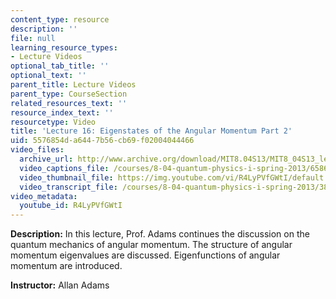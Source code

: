 ```yaml
---
content_type: resource
description: ''
file: null
learning_resource_types:
- Lecture Videos
optional_tab_title: ''
optional_text: ''
parent_title: Lecture Videos
parent_type: CourseSection
related_resources_text: ''
resource_index_text: ''
resourcetype: Video
title: 'Lecture 16: Eigenstates of the Angular Momentum Part 2'
uid: 5576854d-a644-7b56-cb69-f02004044466
video_files:
  archive_url: http://www.archive.org/download/MIT8.04S13/MIT8_04S13_lec16_300k.mp4
  video_captions_file: /courses/8-04-quantum-physics-i-spring-2013/65868f14d8925251bf7ced68dc3786ab_R4LyPVfGWtI.vtt
  video_thumbnail_file: https://img.youtube.com/vi/R4LyPVfGWtI/default.jpg
  video_transcript_file: /courses/8-04-quantum-physics-i-spring-2013/381f3104f47f479a91a0dd77db27a826_R4LyPVfGWtI.pdf
video_metadata:
  youtube_id: R4LyPVfGWtI
---
```


**Description:** In this lecture, Prof. Adams continues the discussion on the quantum mechanics of angular momentum. The structure of angular momentum eigenvalues are discussed. Eigenfunctions of angular momentum are introduced.

**Instructor:** Allan Adams